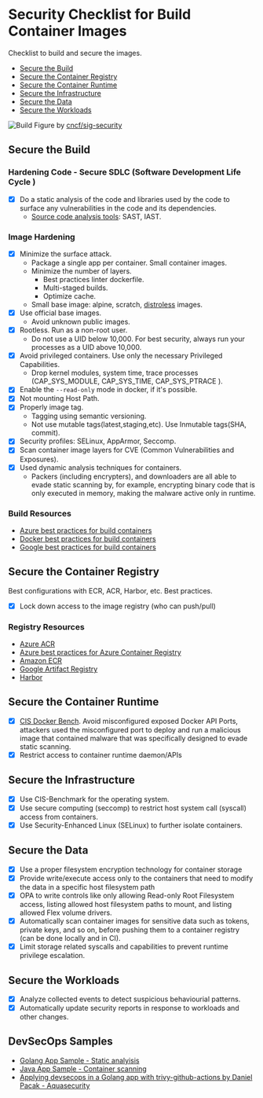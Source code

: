 # Security Checklist for Build Container Images

Checklist to build and secure the images.
* [Secure the Build](##secure-the-build)
* [Secure the Container Registry](##secure-the-container-registry)
* [Secure the Container Runtime](##secure-the-container-runtime)
* [Secure the Infrastructure](##secure-the-infrastructure)
* [Secure the Data](##secure-the-data)
* [Secure the Workloads](##secure-the-workloads)

![Build](https://raw.githubusercontent.com/cncf/sig-security/master/security-whitepaper/RackMultipart20201111_figure3.png)
Figure by [cncf/sig-security](https://github.com/cncf/sig-security/)

## Secure the Build

### Hardening Code - Secure SDLC (Software Development Life Cycle )
- [x] Do a static analysis of the code and libraries used by the code to surface any vulnerabilities in the code and its dependencies. 
  - [Source code analysis tools](https://owasp.org/www-community/Free_for_Open_Source_Application_Security_Tools): SAST, IAST.

### Image Hardening

- [x] Minimize the surface attack.
  - Package a single app per container. Small container images.
  - Minimize the number of layers.
    - Best practices linter dockerfile.
    - Multi-staged builds.
    - Optimize cache.
  - Small base image: alpine, scratch, [distroless](https://github.com/GoogleContainerTools/distroless) images.
- [x] Use official base images.
  - Avoid unknown public images.
- [x] Rootless. Run as a non-root user.
  - Do not use a UID below 10,000. For best security, always run your processes as a UID above 10,000.
- [x] Avoid privileged containers. Use only the necessary Privileged Capabilities.
  - Drop kernel modules, system time, trace processes (CAP_SYS_MODULE, CAP_SYS_TIME, CAP_SYS_PTRACE ).
- [x] Enable the `--read-only` mode in docker, if it's possible.
- [x] Not mounting Host Path.
- [x] Properly image tag.
  - Tagging using semantic versioning.
  - Not use mutable tags(latest,staging,etc). Use Inmutable tags(SHA, commit).
- [x] Security profiles: SELinux, AppArmor, Seccomp.
- [x] Scan container image layers for CVE (Common Vulnerabilities and Exposures).
- [x] Used dynamic analysis techniques for containers.
  - Packers (including encrypters), and downloaders are all able to evade static scanning by, for example, encrypting binary code that is only executed in memory, making the malware active only in runtime.

### Build Resources
- [Azure best practices for build containers]()
- [Docker best practices for build containers](https://docs.docker.com/develop/develop-images/dockerfile_best-practices/)
- [Google best practices for build containers](https://cloud.google.com/solutions/best-practices-for-building-containers)
## Secure the Container Registry

Best configurations with ECR, ACR, Harbor, etc. Best practices.
- [x] Lock down access to the image registry (who can push/pull)

### Registry Resources
- [Azure ACR](https://docs.microsoft.com/en-us/azure/container-registry/security-controls-policy)
- [Azure best practices for Azure Container Registry](https://docs.microsoft.com/en-us/azure/container-registry/container-registry-best-practices)
- [Amazon ECR](https://docs.aws.amazon.com/AmazonECR/latest/userguide/security.html)
- [Google Artifact Registry ](https://cloud.google.com/artifact-registry/docs/docker/authentication)
- [Harbor](https://goharbor.io/)

## Secure the Container Runtime
- [x] [CIS Docker Bench](https://github.com/docker/docker-bench-security). Avoid misconfigured exposed Docker API Ports, attackers used the misconfigured port to deploy and run a malicious image that contained malware that was specifically designed to evade static scanning.
- [x] Restrict access to container runtime daemon/APIs

## Secure the Infrastructure
- [x] Use CIS-Benchmark for the operating system.
- [x] Use secure computing (seccomp) to restrict host system call (syscall) access from containers.
- [x] Use Security-Enhanced Linux (SELinux) to further isolate containers.

## Secure the Data

- [x] Use a proper filesystem encryption technology for container storage
- [x] Provide write/execute access only to the containers that need to modify the data in a specific host filesystem path
- [x] OPA to write controls like only allowing Read-only Root Filesystem access, listing allowed host filesystem paths to mount, and listing allowed Flex volume drivers.
- [x] Automatically scan container images for sensitive data such as tokens, private keys, and so on, before pushing them to a container registry (can be done locally and in CI).
- [x] Limit storage related syscalls and capabilities to prevent runtime privilege escalation.

## Secure the Workloads
- [x] Analyze collected events to detect suspicious behaviourial patterns.
- [x] Automatically update security reports in response to workloads and other changes.
## DevSecOps Samples

- [Golang App Sample - Static analyisis](https://github.com/krol3/go_api_simple)
- [Java App Sample - Container scanning](https://github.com/krol3/java-docker/blob/main/.github/workflows/scanning.yaml)
- [Applying devsecops in a Golang app with trivy-github-actions by Daniel Pacak - Aquasecurity](https://blog.aquasec.com/devsecops-with-trivy-github-actions)
